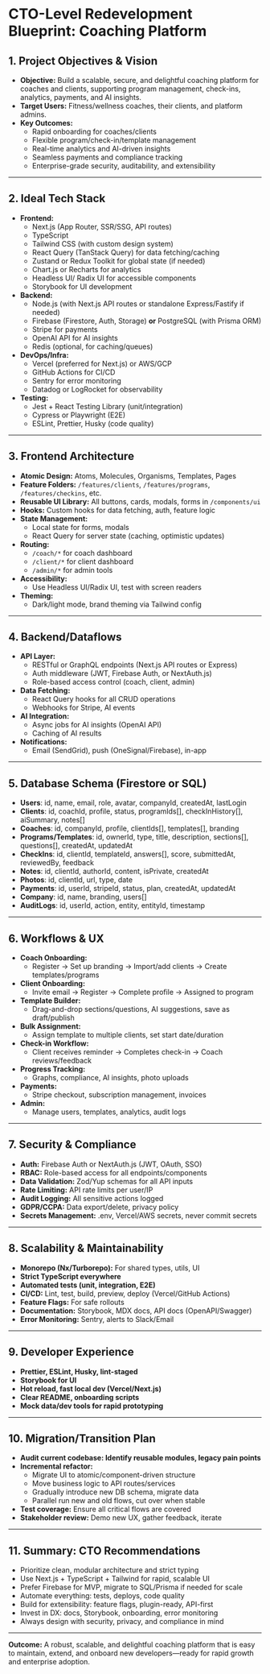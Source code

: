 # CTO-Level Redevelopment Blueprint: Coaching Platform

## 1. **Project Objectives & Vision**
- **Objective:** Build a scalable, secure, and delightful coaching platform for coaches and clients, supporting program management, check-ins, analytics, payments, and AI insights.
- **Target Users:** Fitness/wellness coaches, their clients, and platform admins.
- **Key Outcomes:**
  - Rapid onboarding for coaches/clients
  - Flexible program/check-in/template management
  - Real-time analytics and AI-driven insights
  - Seamless payments and compliance tracking
  - Enterprise-grade security, auditability, and extensibility

---

## 2. **Ideal Tech Stack**
- **Frontend:**
  - Next.js (App Router, SSR/SSG, API routes)
  - TypeScript
  - Tailwind CSS (with custom design system)
  - React Query (TanStack Query) for data fetching/caching
  - Zustand or Redux Toolkit for global state (if needed)
  - Chart.js or Recharts for analytics
  - Headless UI/ Radix UI for accessible components
  - Storybook for UI development
- **Backend:**
  - Node.js (with Next.js API routes or standalone Express/Fastify if needed)
  - Firebase (Firestore, Auth, Storage) **or** PostgreSQL (with Prisma ORM)
  - Stripe for payments
  - OpenAI API for AI insights
  - Redis (optional, for caching/queues)
- **DevOps/Infra:**
  - Vercel (preferred for Next.js) or AWS/GCP
  - GitHub Actions for CI/CD
  - Sentry for error monitoring
  - Datadog or LogRocket for observability
- **Testing:**
  - Jest + React Testing Library (unit/integration)
  - Cypress or Playwright (E2E)
  - ESLint, Prettier, Husky (code quality)

---

## 3. **Frontend Architecture**
- **Atomic Design:** Atoms, Molecules, Organisms, Templates, Pages
- **Feature Folders:** `/features/clients`, `/features/programs`, `/features/checkins`, etc.
- **Reusable UI Library:** All buttons, cards, modals, forms in `/components/ui`
- **Hooks:** Custom hooks for data fetching, auth, feature logic
- **State Management:**
  - Local state for forms, modals
  - React Query for server state (caching, optimistic updates)
- **Routing:**
  - `/coach/*` for coach dashboard
  - `/client/*` for client dashboard
  - `/admin/*` for admin tools
- **Accessibility:**
  - Use Headless UI/Radix UI, test with screen readers
- **Theming:**
  - Dark/light mode, brand theming via Tailwind config

---

## 4. **Backend/Dataflows**
- **API Layer:**
  - RESTful or GraphQL endpoints (Next.js API routes or Express)
  - Auth middleware (JWT, Firebase Auth, or NextAuth.js)
  - Role-based access control (coach, client, admin)
- **Data Fetching:**
  - React Query hooks for all CRUD operations
  - Webhooks for Stripe, AI events
- **AI Integration:**
  - Async jobs for AI insights (OpenAI API)
  - Caching of AI results
- **Notifications:**
  - Email (SendGrid), push (OneSignal/Firebase), in-app

---

## 5. **Database Schema (Firestore or SQL)**
- **Users**: id, name, email, role, avatar, companyId, createdAt, lastLogin
- **Clients**: id, coachId, profile, status, programIds[], checkInHistory[], aiSummary, notes[]
- **Coaches**: id, companyId, profile, clientIds[], templates[], branding
- **Programs/Templates**: id, ownerId, type, title, description, sections[], questions[], createdAt, updatedAt
- **CheckIns**: id, clientId, templateId, answers[], score, submittedAt, reviewedBy, feedback
- **Notes**: id, clientId, authorId, content, isPrivate, createdAt
- **Photos**: id, clientId, url, type, date
- **Payments**: id, userId, stripeId, status, plan, createdAt, updatedAt
- **Company**: id, name, branding, users[]
- **AuditLogs**: id, userId, action, entity, entityId, timestamp

---

## 6. **Workflows & UX**
- **Coach Onboarding:**
  - Register → Set up branding → Import/add clients → Create templates/programs
- **Client Onboarding:**
  - Invite email → Register → Complete profile → Assigned to program
- **Template Builder:**
  - Drag-and-drop sections/questions, AI suggestions, save as draft/publish
- **Bulk Assignment:**
  - Assign template to multiple clients, set start date/duration
- **Check-in Workflow:**
  - Client receives reminder → Completes check-in → Coach reviews/feedback
- **Progress Tracking:**
  - Graphs, compliance, AI insights, photo uploads
- **Payments:**
  - Stripe checkout, subscription management, invoices
- **Admin:**
  - Manage users, templates, analytics, audit logs

---

## 7. **Security & Compliance**
- **Auth:** Firebase Auth or NextAuth.js (JWT, OAuth, SSO)
- **RBAC:** Role-based access for all endpoints/components
- **Data Validation:** Zod/Yup schemas for all API inputs
- **Rate Limiting:** API rate limits per user/IP
- **Audit Logging:** All sensitive actions logged
- **GDPR/CCPA:** Data export/delete, privacy policy
- **Secrets Management:** .env, Vercel/AWS secrets, never commit secrets

---

## 8. **Scalability & Maintainability**
- **Monorepo (Nx/Turborepo):** For shared types, utils, UI
- **Strict TypeScript everywhere**
- **Automated tests (unit, integration, E2E)**
- **CI/CD:** Lint, test, build, preview, deploy (Vercel/GitHub Actions)
- **Feature Flags:** For safe rollouts
- **Documentation:** Storybook, MDX docs, API docs (OpenAPI/Swagger)
- **Error Monitoring:** Sentry, alerts to Slack/Email

---

## 9. **Developer Experience**
- **Prettier, ESLint, Husky, lint-staged**
- **Storybook for UI**
- **Hot reload, fast local dev (Vercel/Next.js)**
- **Clear README, onboarding scripts**
- **Mock data/dev tools for rapid prototyping**

---

## 10. **Migration/Transition Plan**
- **Audit current codebase: Identify reusable modules, legacy pain points**
- **Incremental refactor:**
  - Migrate UI to atomic/component-driven structure
  - Move business logic to API routes/services
  - Gradually introduce new DB schema, migrate data
  - Parallel run new and old flows, cut over when stable
- **Test coverage:** Ensure all critical flows are covered
- **Stakeholder review:** Demo new UX, gather feedback, iterate

---

## 11. **Summary: CTO Recommendations**
- Prioritize clean, modular architecture and strict typing
- Use Next.js + TypeScript + Tailwind for rapid, scalable UI
- Prefer Firebase for MVP, migrate to SQL/Prisma if needed for scale
- Automate everything: tests, deploys, code quality
- Build for extensibility: feature flags, plugin-ready, API-first
- Invest in DX: docs, Storybook, onboarding, error monitoring
- Always design with security, privacy, and compliance in mind

---

**Outcome:**
A robust, scalable, and delightful coaching platform that is easy to maintain, extend, and onboard new developers—ready for rapid growth and enterprise adoption. 